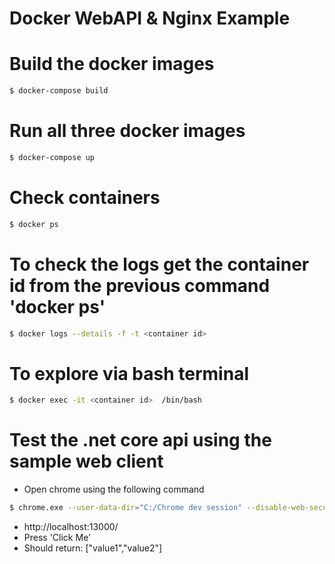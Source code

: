 
# Docker WebAPI & Nginx Example

# Build the docker images
```sh
$ docker-compose build
```

# Run all three docker images
```sh
$ docker-compose up
```

# Check containers
```sh
$ docker ps
```

# To check the logs get the container id from the previous command 'docker ps'
```sh
$ docker logs --details -f -t <container id>
```

# To explore via bash terminal
```sh
$ docker exec -it <container id>  /bin/bash
```

# Test the .net core api using the sample web client
- Open chrome using the following command
```sh
$ chrome.exe --user-data-dir="C:/Chrome dev session" --disable-web-security
```
- http://localhost:13000/
- Press 'Click Me'
- Should return: ["value1","value2"]

